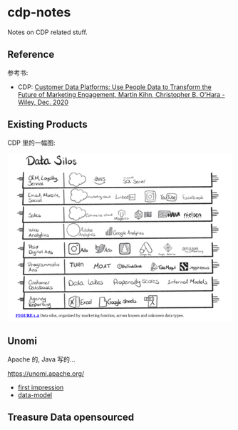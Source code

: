 # cdp-notes

Notes on CDP related stuff.

## Reference

参考书:

- CDP: [Customer Data Platforms: Use People Data to Transform the Future of Marketing Engagement, Martin Kihn, Christopher B. O'Hara - Wiley, Dec. 2020](https://www.wiley.com/en-us/Customer+Data+Platforms%3A+Use+People+Data+to+Transform+the+Future+of+Marketing+Engagement-p-9781119790112)

## Existing Products

CDP 里的一幅图:

![Data Silos](./data-silos.jpg)

## Unomi

Apache 的, Java 写的...

https://unomi.apache.org/

- [first impression](./unomi/first-impression.md)
- [data-model](./unomi/data-model.md)

## Treasure Data opensourced
